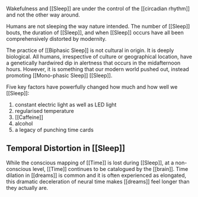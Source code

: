 Wakefulness and [[Sleep]] are under the control of the [[circadian rhythm]] and not the other way around.

Humans are not sleeping the way nature intended. The number of [[Sleep]] bouts, the duration of [[Sleep]], and when [[Sleep]] occurs have all been comprehensively distorted by modernity.

The practice of [[Biphasic Sleep]] is not cultural in origin. It is deeply biological. All humans, irrespective of culture or geographical location, have a genetically hardwired dip in alertness that occurs in the midafternoon hours. However, it is something that our modern world pushed out, instead promoting [[Mono-phasic Sleep]] [[Sleep]].

Five key factors have powerfully changed how much and how well we [[Sleep]]:

1. constant electric light as well as LED light
2. regularised temperature
3. [[Caffeine]]
4. alcohol
5. a legacy of punching time cards

## Temporal Distortion in [[Sleep]]

While the conscious mapping of [[Time]] is lost during [[Sleep]], at a non-conscious level, [[Time]] continues to be catalogued by the [[brain]]. Time dilation in [[dreams]] is common and it is often experienced as elongated, this dramatic deceleration of neural time makes [[dreams]] feel longer than they actually are.
